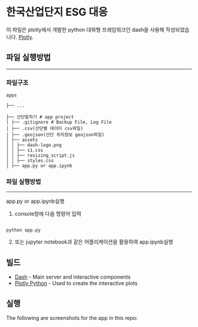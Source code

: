 # 한국산업단지 ESG 대응

이 파일은 plotly에서 개발한 python 대화형 프레임워크인 dash을 사용해 작성되었습니다. [Plotly](https://plot.ly/).

## 파일 실행방법
----------------
### 파일구조

```
apps

├── ...

├── 산단발차기 # app project
│ ├── .gitignore # Backup File, Log File
│ ├── .csv(산단별 데이터 csv파일)
│ ├── .geojson(산단 위치정보 geojson파일)
│ ├── assets
│ │ ├── dash-logo.png
│ │ ├── s1.css
│ │ ├── resizing_script.js
│ │ ├── styles.css
│ ├── app.py or app.ipynb

```

### 파일 실행방법 
----------------
app.py or app.ipynb실행

1. console창에 다음 명령어 입력
```

python app.py

```


2. 또는 jupyter notebook과 같은 어플리케이션을 활용하여 app.ipynb실행


## 빌드

- [Dash](https://dash.plot.ly/) - Main server and interactive components
- [Plotly Python](https://plot.ly/python/) - Used to create the interactive plots

## 실행

The following are screenshots for the app in this repo:


